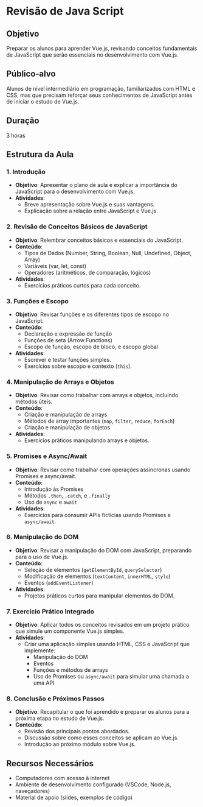 # Revisão de Java Script

## Objetivo
Preparar os alunos para aprender Vue.js, revisando conceitos fundamentais de JavaScript que serão essenciais no desenvolvimento com Vue.js.

## Público-alvo
Alunos de nível intermediário em programação, familiarizados com HTML e CSS, mas que precisam reforçar seus conhecimentos de JavaScript antes de iniciar o estudo de Vue.js.

## Duração
3 horas

## Estrutura da Aula

### 1. Introdução
- **Objetivo**: Apresentar o plano de aula e explicar a importância do JavaScript para o desenvolvimento com Vue.js.
- **Atividades**:
  - Breve apresentação sobre Vue.js e suas vantagens.
  - Explicação sobre a relação entre JavaScript e Vue.js.

### 2. Revisão de Conceitos Básicos de JavaScript
- **Objetivo**: Relembrar conceitos básicos e essenciais do JavaScript.
- **Conteúdo**:
  - Tipos de Dados (Number, String, Boolean, Null, Undefined, Object, Array)
  - Variáveis (var, let, const)
  - Operadores (aritméticos, de comparação, lógicos)
- **Atividades**:
  - Exercícios práticos curtos para cada conceito.

### 3. Funções e Escopo
- **Objetivo**: Revisar funções e os diferentes tipos de escopo no JavaScript.
- **Conteúdo**:
  - Declaração e expressão de função
  - Funções de seta (Arrow Functions)
  - Escopo de função, escopo de bloco, e escopo global
- **Atividades**:
  - Escrever e testar funções simples.
  - Exercícios sobre escopo e contexto (`this`).

### 4. Manipulação de Arrays e Objetos
- **Objetivo**: Revisar como trabalhar com arrays e objetos, incluindo métodos úteis.
- **Conteúdo**:
  - Criação e manipulação de arrays
  - Métodos de array importantes (`map`, `filter`, `reduce`, `forEach`)
  - Criação e manipulação de objetos
- **Atividades**:
  - Exercícios práticos manipulando arrays e objetos.

### 5. Promises e Async/Await
- **Objetivo**: Revisar como trabalhar com operações assíncronas usando Promises e async/await.
- **Conteúdo**:
  - Introdução às Promises
  - Métodos `.then`, `.catch`, e `.finally`
  - Uso de `async` e `await`
- **Atividades**:
  - Exercícios para consumir APIs fictícias usando Promises e `async/await`.

### 6. Manipulação do DOM
- **Objetivo**: Revisar a manipulação do DOM com JavaScript, preparando para o uso de Vue.js.
- **Conteúdo**:
  - Seleção de elementos (`getElementById`, `querySelector`)
  - Modificação de elementos (`textContent`, `innerHTML`, `style`)
  - Eventos (`addEventListener`)
- **Atividades**:
  - Projetos práticos curtos para manipular elementos do DOM.

### 7. Exercício Prático Integrado
- **Objetivo**: Aplicar todos os conceitos revisados em um projeto prático que simule um componente Vue.js simples.
- **Atividades**:
  - Criar uma aplicação simples usando HTML, CSS e JavaScript que implemente:
    - Manipulação do DOM
    - Eventos
    - Funções e métodos de arrays
    - Uso de Promises ou `async/await` para simular uma chamada a uma API

### 8. Conclusão e Próximos Passos
- **Objetivo**: Recapitular o que foi aprendido e preparar os alunos para a próxima etapa no estudo de Vue.js.
- **Conteúdo**:
  - Revisão dos principais pontos abordados.
  - Discussão sobre como esses conceitos se aplicam ao Vue.js.
  - Introdução ao próximo módulo sobre Vue.js.

## Recursos Necessários
- Computadores com acesso à internet
- Ambiente de desenvolvimento configurado (VSCode, Node.js, navegadores)
- Material de apoio (slides, exemplos de código)
